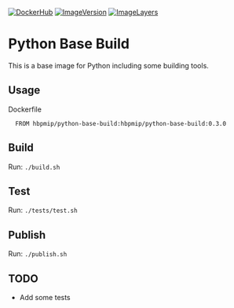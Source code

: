 [![DockerHub](https://img.shields.io/badge/docker-hbpmip%2Fpython--base--build-008bb8.svg)](https://hub.docker.com/r/hbpmip/python-base-build/)
[![ImageVersion](https://images.microbadger.com/badges/version/hbpmip/python-base-build.svg)](https://hub.docker.com/r/hbpmip/python-base-build/tags "hbpmip/python-base-build image tags")
[![ImageLayers](https://images.microbadger.com/badges/image/hbpmip/python-base-build.svg)](https://microbadger.com/#/images/hbpmip/python-base-build "hbpmip/python-base-build on microbadger")

# Python Base Build

This is a base image for Python including some building tools.

## Usage

Dockerfile
```
  FROM hbpmip/python-base-build:hbpmip/python-base-build:0.3.0
```


## Build

Run: `./build.sh`


## Test

Run: `./tests/test.sh`


## Publish

Run: `./publish.sh`


## TODO

* Add some tests
